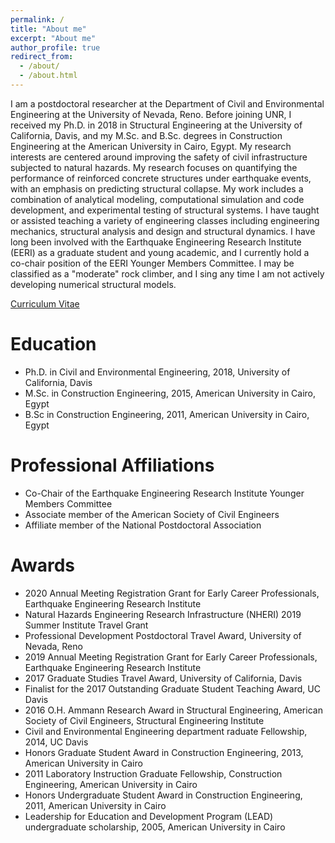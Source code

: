 ```yaml
---
permalink: /
title: "About me"
excerpt: "About me"
author_profile: true
redirect_from: 
  - /about/
  - /about.html
---
```


I am a postdoctoral researcher at the Department of Civil and Environmental Engineering at the University of Nevada, Reno. Before joining UNR, I received my Ph.D. in 2018 in Structural Engineering at the University of California, Davis, and my M.Sc. and B.Sc. degrees in Construction Engineering at the American University in Cairo, Egypt. My research interests are centered around improving the safety of civil infrastructure subjected to natural hazards. My research focuses on quantifying the performance of reinforced concrete structures under earthquake events, with an emphasis on predicting structural collapse. My work includes a combination of analytical modeling, computational simulation and code development, and experimental testing of structural systems. I have taught or assisted teaching a variety of engineering classes including engineering mechanics, structural analysis and design and structural dynamics. I have long been involved with the Earthquake Engineering Research Institute (EERI) as a graduate student and young academic, and I currently hold a co-chair position of the EERI Younger Members Committee. I may be classified as a "moderate" rock climber, and I sing any time I am not actively developing numerical structural models.

[Curriculum Vitae](http://mmkenawy.github.io/files/Maha_Kenawy_CV_2019_November.pdf)

Education
======
- Ph.D. in Civil and Environmental Engineering, 2018, University of California, Davis
- M.Sc. in Construction Engineering, 2015, American University in Cairo, Egypt
- B.Sc in Construction Engineering, 2011, American University in Cairo, Egypt

Professional Affiliations
======
- Co-Chair of the Earthquake Engineering Research Institute Younger Members Committee
- Associate member of the American Society of Civil Engineers
- Affiliate member of the National Postdoctoral Association


Awards
======
- 2020 Annual Meeting Registration Grant for Early Career Professionals, Earthquake Engineering Research Institute
- Natural Hazards Engineering Research Infrastructure (NHERI) 2019 Summer Institute Travel Grant
- Professional Development Postdoctoral Travel Award, University of Nevada, Reno
- 2019 Annual Meeting Registration Grant for Early Career Professionals, Earthquake Engineering Research Institute
- 2017 Graduate Studies Travel Award, University of California, Davis
- Finalist for the 2017 Outstanding Graduate Student Teaching Award, UC Davis
- 2016 O.H. Ammann Research Award in Structural Engineering, American Society of Civil Engineers, Structural                       Engineering Institute
- Civil and Environmental Engineering department raduate Fellowship, 2014, UC Davis
- Honors Graduate Student Award in Construction Engineering, 2013, American University in Cairo
- 2011 Laboratory Instruction Graduate Fellowship, Construction Engineering, American University in Cairo
- Honors Undergraduate Student Award in Construction Engineering, 2011, American University in Cairo
- Leadership for Education and Development Program (LEAD) undergraduate scholarship, 2005, American University in Cairo
